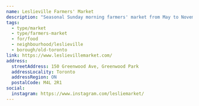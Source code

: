 ```yaml
---
name: Leslieville Farmers' Market
description: "Seasonal Sunday morning farmers' market from May to November at Greenwood Park in Leslieville."
tags:
  - type/market
  - type/farmers-market
  - for/food
  - neighbourhood/leslieville
  - borough/old-toronto
link: https://www.leslievillemarket.com/
address:
  streetAddress: 150 Greenwood Ave, Greenwood Park
  addressLocality: Toronto
  addressRegion: ON
  postalCode: M4L 2R1
social:
  instagram: https://www.instagram.com/lesliemarket/
---
```

